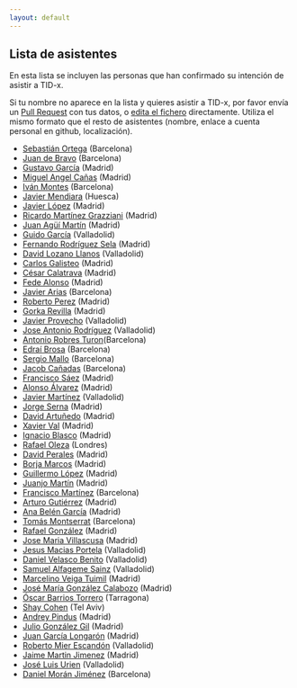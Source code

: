 ```yaml
---
layout: default
---
```


## Lista de asistentes

En esta lista se incluyen las personas que han confirmado su intención de
asistir a TID-x.

Si tu nombre no aparece en la lista y quieres asistir a TID-x, por favor
envía un [Pull Request](https://github.com/tid-x/tid-x/pulls)
con tus datos, o [edita el
fichero](https://github.com/tid-x/tid-x/edit/master/asistentes.md) directamente. Utiliza
el mismo formato que el resto de asistentes (nombre, enlace a cuenta personal en github,
localización).

- [Sebastián Ortega](https://github.com/sortega) (Barcelona)
- [Juan de Bravo](https://github.com/juandebravo) (Barcelona)
- [Gustavo García](https://github.com/ggarber) (Madrid)
- [Miguel Angel Cañas](https://github.com/macvaz) (Madrid)
- [Iván Montes](https://github.com/drslump) (Barcelona)
- [Javier Mendiara](https://github.com/jmendiara) (Huesca)
- [Javier López](https://github.com/jalopez) (Madrid)
- [Ricardo Martínez Grazziani](https://github.com/reimago) (Madrid)
- [Juan Agüí Martín](https://github.com/jagui) (Madrid)
- [Guido García](https://github.com/palmerabollo) (Valladolid)
- [Fernando Rodríguez Sela](https://github.com/frsela) (Madrid)
- [David Lozano Llanos](https://github.com/dlozlla) (Valladolid)
- [Carlos Galisteo](https://github.com/cgalisteo) (Madrid)
- [César Calatrava](https://github.com/cesarca) (Madrid)
- [Fede Alonso](https://github.com/FedeAlonso) (Madrid)
- [Javier Arias](https://github.com/javierarilos) (Barcelona)
- [Roberto Perez](https://github.com/robjperez) (Madrid)
- [Gorka Revilla](https://github.com/gorkarevilla) (Madrid)
- [Javier Provecho](https://github.com/javierprovecho) (Valladolid)
- [Jose Antonio Rodríguez](https://github.com/JoseAntonioRodriguez) (Valladolid)
- [Antonio Robres Turon](https://github.com/twiindan)(Barcelona)
- [Edraí Brosa](https://github.com/edrabc) (Barcelona)
- [Sergio Mallo](https://github.com/smallo) (Barcelona)
- [Jacob Cañadas](https://github.com/jacobcr) (Barcelona)
- [Francisco Sáez](https://www.linkedin.com/in/franciscosaezarance/) (Madrid)
- [Alonso Álvarez](https://www.linkedin.com/in/alalga/) (Madrid)
- [Javier Martínez](https://www.linkedin.com/in/javiermartinezalvarez/) (Valladolid)
- [Jorge Serna](https://www.linkedin.com/in/jserna/) (Madrid)
- [David Artuñedo](https://www.linkedin.com/in/david-artu%C3%B1edo-84620a6/) (Madrid)
- [Xavier Val](https://github.com/XavierVal) (Madrid)
- [Ignacio Blasco](https://github.com/elnopintan) (Madrid)
- [Rafael Oleza](http://github.com/rafeca) (Londres)
- [David Perales](https://github.com/dperales) (Madrid) 
- [Borja Marcos](https://es.linkedin.com/in/borjamarcos) (Madrid)
- [Guillermo López](https://github.com/willyaranda) (Madrid)
- [Juanjo Martín](https://github.com/jjmr) (Madrid)
- [Francisco Martínez](https://github.com/franmrl) (Barcelona)
- [Arturo Gutiérrez](https://github.com/arturogutierrez) (Madrid)
- [Ana Belén García](https://github.com/anabelengp) (Madrid)
- [Tomás Montserrat](https://github.com/tomas-mm) (Barcelona)
- [Rafael González](https://github.com/astrorafael) (Madrid)
- [Jose Maria Villascusa](https://github.com/jason-vp) (Madrid)
- [Jesus Macias Portela](https://github.com/jmaciasportela) (Valladolid)
- [Daniel Velasco Benito](https://github.com/dvelben) (Valladolid)
- [Samuel Alfageme Sainz](https://github.com/samualfageme) (Valladolid)
- [Marcelino Veiga Tuimil](https://github.com/sonmarce) (Madrid)
- [José María González Calabozo](https://github.com/calabozo) (Madrid)
- [Óscar Barrios Torrero](https://github.com/srbarrios) (Tarragona)
- [Shay Cohen](https://github.com/shay) (Tel Aviv)
- [Andrey Pindus](https://github.com/andreypindus) (Madrid)
- [Julio González Gil](https://github.com/juliogonzalez) (Madrid)
- [Juan García Longarón](https://mobilife.es) (Madrid)
- [Roberto Mier Escandón](https://github.com/rmescandon) (Valladolid)
- [Jaime Martin Jimenez](https://github.com/jaimemrjm) (Madrid)
- [José Luis Urien](https://github.com/jlurien) (Valladolid)
- [Daniel Morán Jiménez](https://github.com/dmoranj) (Barcelona)
